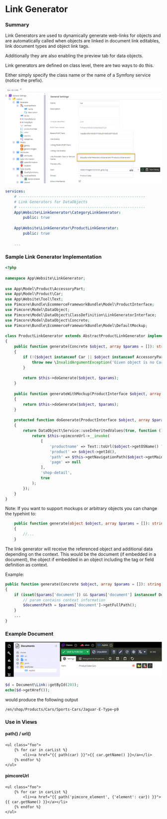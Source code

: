 # Link Generator

### Summary
Link Generators are used to dynamically generate web-links for objects and are automatically called when objects 
are linked in document link editables, link document types and object link tags.

Additionally they are also enabling the preview tab for data objects.  

Link generators are defined on class level, there are two ways to do this. 

Either simply specify the class name or the name of a Symfony service (notice the prefix).

![Link Generator Setup1](../../../img/linkgenerator_class.png)


```yaml
services:
    # ---------------------------------------------------------
    # Link Generators for DataObjects
    # ---------------------------------------------------------
    App\Website\LinkGenerator\CategoryLinkGenerator:
        public: true

    App\Website\LinkGenerator\ProductLinkGenerator:
        public: true

    ...
```

### Sample Link Generator Implementation

```php
<?php

namespace App\Website\LinkGenerator;

use App\Model\Product\AccessoryPart;
use App\Model\Product\Car;
use App\Website\Tool\Text;
use Pimcore\Bundle\EcommerceFrameworkBundle\Model\ProductInterface;
use Pimcore\Model\DataObject;
use Pimcore\Model\DataObject\ClassDefinition\LinkGeneratorInterface;
use Pimcore\Model\DataObject\Concrete;
use Pimcore\Bundle\EcommerceFrameworkBundle\Model\DefaultMockup;

class ProductLinkGenerator extends AbstractProductLinkGenerator implements LinkGeneratorInterface
{
    public function generate(Concrete $object, array $params = []): string
    {
        if (!($object instanceof Car || $object instanceof AccessoryPart)) {
            throw new \InvalidArgumentException('Given object is no Car');
        }

        return $this->doGenerate($object, $params);
    }

    public function generateWithMockup(ProductInterface $object, array $params = []): string
    {
        return $this->doGenerate($object, $params);
    }

    protected function doGenerate(ProductInterface $object, array $params): string
    {
        return DataObject\Service::useInheritedValues(true, function () use ($customer, $segmentManager) {
            return $this->pimcoreUrl->__invoke(
                [
                    'productname' => Text::toUrl($object->getOSName() ? $object->getOSName() : 'product'),
                    'product' => $object->getId(),
                    'path' => $this->getNavigationPath($object->getMainCategory(), $params['rootCategory'] ?? null),
                    'page' => null
                ],
                'shop-detail',
                true
            );
        });
    }
}
```

Note: If you want to support mockups or arbitrary objects you can change the typehint to:
```php
    public function generate(object $object, array $params = []): string
    {
        //...
    }
```




The link generator will receive the referenced object and additional data depending on the context.
This would be the document (if embedded in a document), the object if embedded in an object including the tag or field definition as context.

Example:

```php
public function generate(Concrete $object, array $params = []): string
{
    if (isset($params['document']) && $params['document'] instanceof Document) {
        // param contains context information
        $documentPath = $params['document']->getFullPath();
    }
    ...
}
```
 
### Example Document

 ![Link Generator Document](../../../img/linkgenerator_document.png)
 
 ```php
$d = Document\Link::getById(203);
echo($d->getHref());
```

would produce the following output
 
 ```
 /en/shop/Products/Cars/Sports-Cars/Jaguar-E-Type~p9
 ```
 
 
### Use in Views

#### path() / url()

```twig
<ul class="foo">
    {% for car in carList %}
        <li><a href="{{ path(car) }}">{{ car.getName() }}</a></li>
    {% endfor %}
</ul>
```

#### pimcoreUrl

```twig
<ul class="foo">
    {% for car in carList %}
        <li><a href="{{ path('pimcore_element', {'element': car}) }}">{{ car.getName() }}</a></li>
    {% endfor %}
</ul>
```
